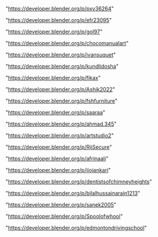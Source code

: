 "https://developer.blender.org/p/pxv36264"

"https://developer.blender.org/p/efr23095"

"https://developer.blender.org/p/gol97"

"https://developer.blender.org/p/chocomanualart"

"https://developer.blender.org/p/ivansuquet"

"https://developer.blender.org/p/kundlidosha"

"https://developer.blender.org/p/fikax"

"https://developer.blender.org/p/Ashik2022"

"https://developer.blender.org/p/fshfurniture"

"https://developer.blender.org/p/saaraa"

"https://developer.blender.org/p/ahmad.345"

"https://developer.blender.org/p/artstudio2"

"https://developer.blender.org/p/RijSecure"

"https://developer.blender.org/p/afrinaali"

"https://developer.blender.org/p/jiojankari"

"https://developer.blender.org/p/dentistsofchimneyheights"

"https://developer.blender.org/p/bilalhussainarain1213"

"https://developer.blender.org/p/sanek2005"

"https://developer.blender.org/p/Spoolofwhool"

"https://developer.blender.org/p/edmontondrivingschool"

 
